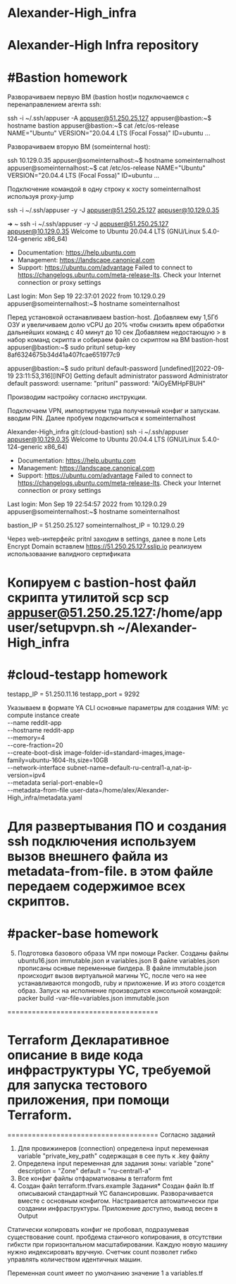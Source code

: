 # Alexander-High_infra
Alexander-High Infra repository
=====================================
#Bastion homework
=====================================
Разворачиваем первую ВМ (bastion host)и подключаемся с перенаправлением агента ssh:

ssh -i ~/.ssh/appuser -A appuser@51.250.25.127
appuser@bastion:~$ hostname
bastion
appuser@bastion:~$ cat /etc/os-release
NAME="Ubuntu"
VERSION="20.04.4 LTS (Focal Fossa)"
ID=ubuntu
...

Разворачиваем вторую ВМ (someinternal host):

ssh 10.129.0.35
appuser@someinternalhost:~$ hostname
someinternalhost
appuser@someinternalhost:~$ cat /etc/os-release
NAME="Ubuntu"
VERSION="20.04.4 LTS (Focal Fossa)"
ID=ubuntu
...

Подключение командой в одну строку к хосту someinternalhost используя proxy-jump

ssh -i ~/.ssh/appuser -y -J appuser@51.250.25.127 appuser@10.129.0.35

➜  ~ ssh -i ~/.ssh/appuser -y -J appuser@51.250.25.127 appuser@10.129.0.35
Welcome to Ubuntu 20.04.4 LTS (GNU/Linux 5.4.0-124-generic x86_64)

 * Documentation:  https://help.ubuntu.com
 * Management:     https://landscape.canonical.com
 * Support:        https://ubuntu.com/advantage
Failed to connect to https://changelogs.ubuntu.com/meta-release-lts. Check your Internet connection or proxy settings

Last login: Mon Sep 19 22:37:01 2022 from 10.129.0.29
appuser@someinternalhost:~$ hostname
someinternalhost

Перед установкой останавливаем bastion-host. Добавляем ему 1,5Гб ОЗУ и увеличиваем долю vCPU до 20% чтобы снизить врем обработки дальнейших команд с 40 минут до 10 сек
Добавляем недостающую > в набор команд скрипта и собираем файл со скриптом на ВМ bastion-host
appuser@bastion:~$ sudo pritunl setup-key
8af6324675b34d41a407fcae651977c9

appuser@bastion:~$ sudo pritunl default-password
[undefined][2022-09-19 23:11:53,316][INFO] Getting default administrator password
Administrator default password:
  username: "pritunl"
  password: "AiOyEMHpFBUH"

Производим настройку согласно инструкции.

Подключаем VPN, импортируем туда полученный конфиг и запускам. вводим PIN. Далее пробуем подключиться к someinternalhost

Alexander-High_infra git:(cloud-bastion) ssh -i ~/.ssh/appuser appuser@10.129.0.35
Welcome to Ubuntu 20.04.4 LTS (GNU/Linux 5.4.0-124-generic x86_64)

 * Documentation:  https://help.ubuntu.com
 * Management:     https://landscape.canonical.com
 * Support:        https://ubuntu.com/advantage
Failed to connect to https://changelogs.ubuntu.com/meta-release-lts. Check your Internet connection or proxy settings

Last login: Mon Sep 19 22:54:57 2022 from 10.129.0.29
appuser@someinternalhost:~$ hostname
someinternalhost

bastion_IP = 51.250.25.127
someinternalhost_IP = 10.129.0.29

Через web-интерфейс pritnl заходим в settings, далее в поле Lets Encrypt Domain вставлем https://51.250.25.127.sslip.io реализуем использоваание валидного сертификата

Копируем с bastion-host файл скрипта утилитой scp
scp appuser@51.250.25.127:/home/appuser/setupvpn.sh ~/Alexander-High_infra
=====================================
#cloud-testapp homework
=====================================
testapp_IP = 51.250.11.16
testapp_port = 9292

Указываем в формате YA CLI основные параметры для создания WM:
yc compute instance create \
  --name reddit-app \
  --hostname reddit-app \
  --memory=4 \
  --core-fraction=20 \
  --create-boot-disk image-folder-id=standard-images,image-family=ubuntu-1604-lts,size=10GB \
  --network-interface subnet-name=default-ru-central1-a,nat-ip-version=ipv4 \
  --metadata serial-port-enable=0 \
  --metadata-from-file user-data=/home/alex/Alexander-High_infra/metadata.yaml

  Для развертывания ПО и создания ssh подключения используем вызов внешнего файла из metadata-from-file. в этом файле передаем содержимое всех скриптов.
=====================================
#packer-base homework
=====================================
5. Подготовка базового образа VM при помощи Packer.
Созданы файлы ubuntu16.json immutable.json и variables.json
В файле variables.json прописаны оснвые переменные билдера.
В файле immutable.json происходит вызов виртуальной магины YC, после чего на нее устанавливаются mongodb, ruby и приложение. И из этого создется образ.
Запуск на исполнение производится консольной командой:
packer build -var-file=variables.json immutable.json

=====================================
# Terraform Декларативное описание в виде кода инфраструктуры YC, требуемой для запуска тестового приложения, при помощи Terraform.
=====================================
Согласно заданий
1) Для провижинеров (connection) определена input переменная variable "private_key_path" содержащая в сее путь к .key файлу
2) Определена input переменная для задания зоны: variable "zone" description = "Zone" default = "ru-central1-a"
3) Все конфиг файлы отфарматиованы в terraform fmt
4) Создан файл  terraform.tfvars.example
Задания*
Создан файл lb.tf описываюий стандартный YC балансировшик. Разворачивается вместе с основным конфигом.
Настраивается автоматически при создании инфраструктуры. Приложение доступно, вывод весен в Output

Статически копировать конфиг не пробовал, подразумевая существование count. пробдема стаичного копирования, в отсутствии гибксти при горизонтальном масштабировании. Каждую новую машину нужно индексировать вручную. Счетчик count позволет гибко управлять количеством идентичных машин.

Переменная count имеет по умолчанию значение 1 а variables.tf
